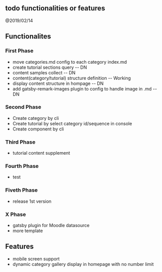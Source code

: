 todo functionalities or features
------------

@2019/02/14


## Functionalites

### First Phase
* move categories.md config to each category index.md
* create tutorial sections query  -- DN
* content samples collect  --  DN
* content(category/tutorial) structure definition  -- Working
* display content structure in hompage  -- DN
* add gatsby-remark-images plugin to config to handle image in .md  -- DN

### Second Phase
* Create category by cli
* Create tutorial by select category id/sequence in console
* Create component by cli

### Third Phase
* tutorial content supplement 

### Fourth Phase
* test

### Fiveth Phase
* release 1st version

### X Phase
* gatsby plugin for Moodle datasource
* more template

## Features

* mobile screen support
* dynamic category gallery display in homepage with no number limit